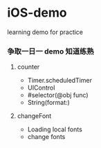 # iOS-demo
learning demo for practice

### 争取一日一 demo 知道练熟

1. counter
   - Timer.scheduledTimer
   - UIControl
   - #selector(@obj func)
   - String(format:)
2. changeFont

   - Loading local fonts
   - change fonts

   